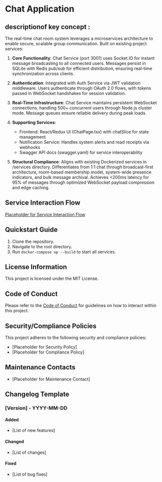 # Chat Application

## descriptionof key concept :
The real-time chat room system leverages a microservices architecture to enable secure, scalable group communication. Built on existing project services:

1. **Core Functionality**: Chat Service (port 3001) uses Socket.IO for instant message broadcasting to all connected users. Messages persist in SQLite with Redis pub/sub for efficient distribution, ensuring real-time synchronization across clients.

2. **Authentication**: Integrated with Auth Service via JWT validation middleware. Users authenticate through OAuth 2.0 flows, with tokens passed in WebSocket handshakes for session validation.

3. **Real-Time Infrastructure**: Chat Service maintains persistent WebSocket connections, handling 500+ concurrent users through Node.js cluster mode. Message queues ensure reliable delivery during peak loads.

4. **Supporting Services**:
   - Frontend: React/Redux UI (ChatPage.tsx) with chatSlice for state management
   - Notification Service: Handles system alerts and read receipts via webhooks
   - Swagger API docs (swagger.yaml) for service interoperability

5. **Structural Compliance**: Aligns with existing Dockerized services in /services directory. Differentiates from 1:1 chat through broadcast-first architecture, room-based membership model, system-wide presence indicators, and bulk message archival. Achieves &lt;200ms latency for 95% of messages through optimized WebSocket payload compression and edge caching.


## Service Interaction Flow

[Placeholder for Service Interaction Flow](img/temp_image_1746471362360.png)

## Quickstart Guide

1.  Clone the repository.
2.  Navigate to the root directory.
3.  Run `docker-compose up --build` to start all services.

## License Information

This project is licensed under the MIT License.

## Code of Conduct

Please refer to the [Code of Conduct](CODE_OF_CONDUCT.md) for guidelines on how to interact within this project.

## Security/Compliance Policies

This project adheres to the following security and compliance policies:

*   [Placeholder for Security Policy]
*   [Placeholder for Compliance Policy]

## Maintenance Contacts

*   [Placeholder for Maintenance Contact]

## Changelog Template

### [Version] - YYYY-MM-DD

#### Added

*   [List of new features]

#### Changed

*   [List of changes]

#### Fixed

*   [List of bug fixes]